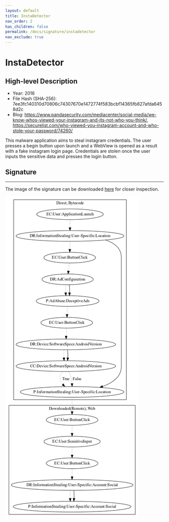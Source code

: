 ```yaml
---
layout: default
title: InstaDetector
nav_order: 2
has_children: false
permalink: /docs/signature/instadetector
nav_exclude: true
---
```


# InstaDetector

## High-level Description

* Year: 2016
* File Hash (SHA-256): 7ee3fc140310d70806c74307670e1472774f583bcbf14365fb827afda6458d2c
* Blog: https://www.pandasecurity.com/mediacenter/social-media/we-know-whos-viewed-your-instagram-and-its-not-who-you-think/, https://securelist.com/who-viewed-you-instagram-account-and-who-stole-your-password/74260/

This malware application aims to steal instagram credentials. The user presses a begin button upon launch and a WebView is opened as a result with a fake instagram login page. Credentials are stolen once the user inputs the sensitive data and presses the login button.

## Signature
---

The image of the signature can be downloaded [here](../../img/signatures/InstaDetector.png) for closer inspection.

![](../../img/signatures/InstaDetector.png)
